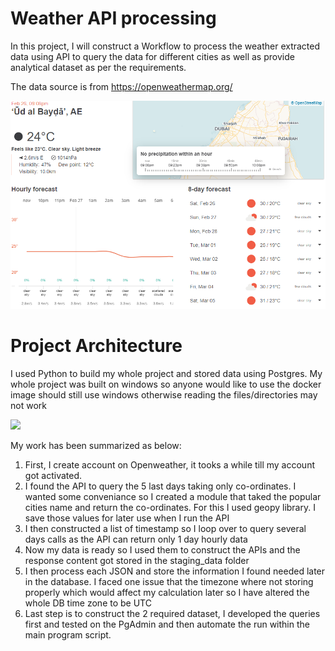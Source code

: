# Weather API processing

In this project, I will construct a Workflow to process the weather extracted data using API to query the data for different cities as well as provide analytical dataset as per the requirements.

The data source is from https://openweathermap.org/ 

![](images/website_snap.png)

# Project Architecture

I used Python to build my whole project and stored data using Postgres. My whole project was built on windows so anyone would like to use the docker image should still use windows otherwise reading the files/directories may not work

![](images/workflow.png)

My work has been summarized as below:
1. First, I create account on Openweather, it tooks a while till my account got activated.
2. I found the API to query the 5 last days taking only co-ordinates. I wanted some conveniance so I created a module that taked the popular cities name and return the co-ordinates. For this I used geopy library. I save those values for later use when I run the API
3. I then constructed a list of timestamp so I loop over to query several days calls as the API can return only 1 day hourly data
4. Now my data is ready so I used them to construct the APIs and the response content got stored in the staging_data folder
5. I then process each JSON and store the information I found needed later in the database. I faced one issue that the timezone where not storing properly which would affect my calculation later so I have altered the whole DB time zone to be UTC
6. Last step is to construct the 2 required dataset, I developed the queries first and tested on the PgAdmin and then automate the run within the main program script.
